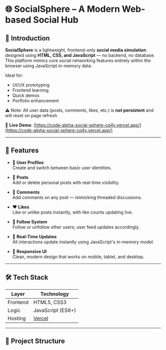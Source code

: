# 🌐 SocialSphere – A Modern Web-based Social Hub


## 📖 Introduction

**SocialSphere** is a lightweight, frontend-only **social media simulation** designed using **HTML, CSS, and JavaScript** — no backend, no database. This platform mimics core social networking features entirely within the browser using JavaScript in-memory data.

Ideal for:
- UI/UX prototyping
- Frontend learning
- Quick demos
- Portfolio enhancement

⚠️ Note: All user data (posts, comments, likes, etc.) is **not persistent** and will reset on page refresh.

🔗 **Live Demo**: [https://code-alpha-social-sphere-cq4y.vercel.app/](https://code-alpha-social-sphere-cq4y.vercel.app/)

---

## 🎯 Features

- 👤 **User Profiles**  
  Create and switch between basic user identities.

- 📝 **Posts**  
  Add or delete personal posts with real-time visibility.

- 💬 **Comments**  
  Add comments on any post — mimicking threaded discussions.

- ❤️ **Likes**  
  Like or unlike posts instantly, with like counts updating live.

- 👥 **Follow System**  
  Follow or unfollow other users; user feed updates accordingly.

- 🔄 **Real-Time Updates**  
  All interactions update instantly using JavaScript's in-memory model.

- 📱 **Responsive UI**  
  Clean, modern design that works on mobile, tablet, and desktop.

---

## 🛠️ Tech Stack

| Layer     | Technology                 |
|-----------|----------------------------|
| Frontend  | HTML5, CSS3                |
| Logic     | JavaScript (ES6+)          |
| Hosting   | [Vercel](https://vercel.com)              |

---

## 📂 Project Structure

